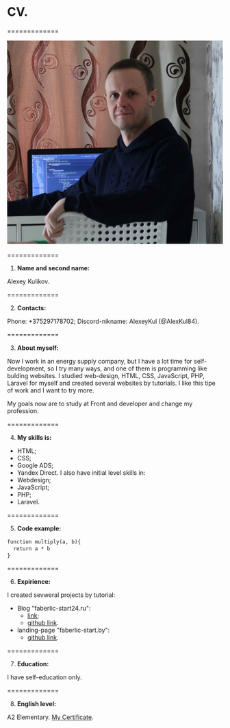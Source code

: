 # CV.

=============

![My Avatar](/img/avatar-mini.jpg "my photo")

=============

1. **Name and second name:**

Alexey Kulikov.

=============

2. **Contacts:**

Phone: +375297178702;
Discord-nikname: AlexeyKul (@AlexKul84).

=============

3. **About myself:**

Now I work in an energy supply company, but I have a lot time for self-development, so I try many ways, and one of them is programming like bulding websites. I studied web-design, HTML, CSS, JavaScript, PHP, Laravel for myself and created several websites by tutorials. I like this tipe of work and I want to try more.

My goals now are to study at Front and developer and change my profession.

=============

4. **My skills is:**
- HTML;
- CSS;
- Google ADS;
- Yandex Direct.
I also have initial level skills in:
- Webdesign;
- JavaScript;
- PHP;
- Laravel.

=============

5. **Code example:**

```
function multiply(a, b){
  return a * b
}
```

=============

6. **Expirience:**

I created sevweral projects by tutorial:
- Blog "faberlic-start24.ru": 
    - [link](https://faberlic-start24.ru/);
    - [github link](https://github.com/AlexKul84/faberlicstart24ru-laravel-v5.git).
- landing-page "faberlic-start.by":
    - [github link](https://github.com/AlexKul84/faberlicengine.git).

=============

7. **Education:**

I have self-education only.

=============

8. **English level:**

A2 Elementary. [My Certificate](https://www.efset.org/cert/8pv4Fo).